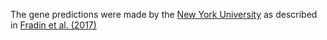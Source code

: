 [//]: # (Created by ./bin/manage_files.pl from ./species/Diploscapter_pachys/PRJNA280107/Diploscapter_pachys_PRJNA280107.annotation.html on Thu Jun 11 13:43:56 2020)
The gene predictions were made by the [New York University](http://www.nyu.edu/) as described in [ Fradin et al. (2017) ](https://www.ncbi.nlm.nih.gov/pubmed/28943090)
